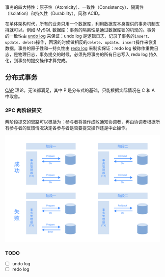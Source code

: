 事务的四大特性：原子性（Atomicity）、一致性（Consistency）、隔离性（Isolation）和持久性（Durability），简称 ACID。

在单体架构时代，所有的业务只用一个数据库，利用数据库本身提供的事务机制支持就可以。例如 MySQL 数据库：事务的隔离性是通过数据库锁的机现的。事务的一致性由 [undo log]() 来保证：undo log 是逻辑日志，记录了事务的`insert`、`update`、`delete`操作，回滚的时候做相反的`delete`、`update`、`insert`操作来恢复数据。事务的原子性和一持久性由 [redo log]() 来制实保证：redo log 被称作重做日志，是物理日志，事务提交的时候，必须先将事务的所有日志写入 redo log 持久化，到事务的提交操作才算完成。

## 分布式事务

[CAP](/Java/CAP.md) 理论，无法都满足，其中 P 是分布式的基础，只能根据实际情况在 C 和 A 中取舍。

### 2PC 两阶段提交

两阶段提交的思路可以概括为：参与者将操作成败通知协调者，再由协调者根据所有参与者的反馈情况决定各参与者是否要提交操作还是中止操作。

![](/Java/images/2PC.png)

### TODO

- [ ] undo log
- [ ] redo log